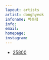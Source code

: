```yaml
---
layout: artists
artist: donghyeok
infoname: 박동혁
info:
email:
homepage:
instagram:
---
```

<article class="work">
<ul>
    <li>
    <a href="/artists/donghyeok/25800">25800</a>
    </li>
</ul>
</article>